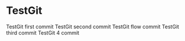 # TestGit
TestGit first commit
TestGit second commit
TestGit flow commit
TestGit third commit
TestGit 4 commit